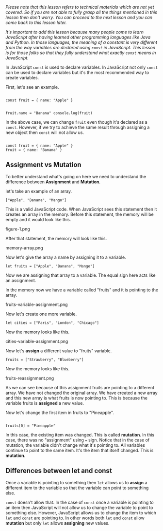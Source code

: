_Please note that this lesson refers to technical materials which are not yet covered.
So if you are not able to fully grasp all the things mentioned in this lesson then
don't worry. You can proceed to the next lesson and you can come back to this lesson later._

_It's important to add this lesson because many people come to learn JavaScript after having learned other programming
languages like Java and Python. In those languages, the meaning of a constant is very different from the way variables
are declared using `const` in JavaScript. This lesson is for those folks so that they fully understand what exactly
`const` means in JavaScript._

In JavaScript `const` is used to declare variables.
In JavaScript not only `const` can be used to declare variables but
it's the most recommended way to create variables.

First, let's see an example.

<codeblock language="javascript" type="lesson">
<code>
const fruit = { name: "Apple" }

fruit.name = "Banana"
console.log(fruit)
</code>
</codeblock>

In the above case, we can change `fruit` even though it's declared as a `const`.
However, if we try to achieve the same result through assigning a new object then `const` will not allow us.

<codeblock language="javascript" type="lesson">
<code>
const fruit = { name: "Apple" }
fruit = { name: "Banana" }
</code>
</codeblock>

## Assignment vs Mutation

To better understand what's going on here we need to understand the difference between
**Assignment** and **Mutation**.

let's take an example of an array.


```
["Apple", "Banana", "Mango"]
```

This is a valid JavaScript code.
When JavaScript sees this statement then it creates an array in the memory.
Before this statement, the memory will be empty and it would look like this.

<image>figure-1.png</image>

After that statement, the memory will look like this.

<image>memory-array.png</image>

Now let's give the array a name by assigning it to a variable.

```
let fruits = ["Apple", "Banana", "Mango"]
```

Now we are assigning that array to a variable. The equal sign here acts like an assignment.

In the memory now we have a variable called "fruits" and it is pointing to the array.

<image>fruits-variable-assignment.png</image>

Now let's create one more variable.

```
let cities = ["Paris", "London", "Chicago"]
```

Now the memory looks like this.

<image>cities-variable-assignment.png</image>

Now let's **assign** a different value to "fruits" variable.

```
fruits = ["Strawberry", "Blueberry"]
```

Now the memory looks like this.

<image>fruits-reassignment.png</image>

As we can see because of this assignment fruits are pointing to a different array.
We have not changed the original array. We have created a new array and this new array is what fruits is now pointing to.
This is because the variable fruits is **assigned** a new value.

Now let's change the first item in fruits to "Pineapple".

<codeblock language="javascript" type="lesson">
<code>
fruits[0] = "Pineapple"
</code>
</codeblock>

In this case, the existing item was changed. This is called **mutation**.
In this case, there was no "assignment" using `=` sign.
Notice that in the case of mutation, the variable didn't change what it's pointing to.
All variables continue to point to the same item. It's the item that itself changed.
This is **mutation**.

## Differences between let and const

Once a variable is pointing to something then `let` allows us to **assign** a different item to the variable
so that the variable can point to something else.

`const` doesn't allow that. In the case of `const` once a variable is pointing to an item then JavaScript
will not allow us to change the variable to point to something else. However, JavaScript allows us to change the item
to which `let` and `const` are pointing to. In other words both `let` and `const` allow **mutation** but only `let` allows **assigning** new values.
